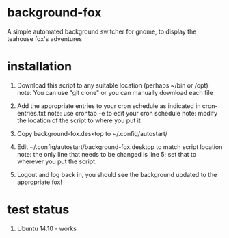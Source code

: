 background-fox
==============

A simple automated background switcher for gnome, to display the teahouse fox's adventures

installation
=============

1. Download this script to any suitable location (perhaps ~/bin or /opt)
	note: You can use "git clone" or you can manually download each file

2. Add the appropriate entries to your cron schedule as indicated in cron-entries.txt
	note: use crontab -e to edit your cron schedule
	note: modify the location of the script to where you put it

3. Copy background-fox.desktop to ~/.config/autostart/

4. Edit ~/.config/autostart/background-fox.desktop to match script location
	note: the only line that needs to be changed is line 5; set that to wherever you put the script.

5. Logout and log back in, you should see the background updated to the appropriate fox!

test status
===========

1. Ubuntu 14.10 - works
